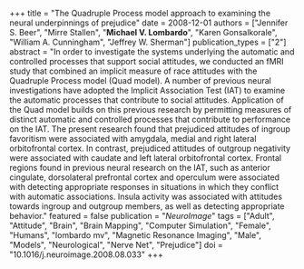 +++
title = "The Quadruple Process model approach to examining the neural underpinnings of prejudice"
date = 2008-12-01
authors = ["Jennifer S. Beer", "Mirre Stallen", "**Michael V. Lombardo**", "Karen Gonsalkorale", "William A. Cunningham", "Jeffrey W. Sherman"]
publication_types = ["2"]
abstract = "In order to investigate the systems underlying the automatic and controlled processes that support social attitudes, we conducted an fMRI study that combined an implicit measure of race attitudes with the Quadruple Process model (Quad model). A number of previous neural investigations have adopted the Implicit Association Test (IAT) to examine the automatic processes that contribute to social attitudes. Application of the Quad model builds on this previous research by permitting measures of distinct automatic and controlled processes that contribute to performance on the IAT. The present research found that prejudiced attitudes of ingroup favoritism were associated with amygdala, medial and right lateral orbitofrontal cortex. In contrast, prejudiced attitudes of outgroup negativity were associated with caudate and left lateral orbitofrontal cortex. Frontal regions found in previous neural research on the IAT, such as anterior cingulate, dorsolateral prefrontal cortex and operculum were associated with detecting appropriate responses in situations in which they conflict with automatic associations. Insula activity was associated with attitudes towards ingroup and outgroup members, as well as detecting appropriate behavior."
featured = false
publication = "*NeuroImage*"
tags = ["Adult", "Attitude", "Brain", "Brain Mapping", "Computer Simulation", "Female", "Humans", "lombardo mv", "Magnetic Resonance Imaging", "Male", "Models", "Neurological", "Nerve Net", "Prejudice"]
doi = "10.1016/j.neuroimage.2008.08.033"
+++


